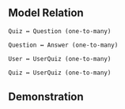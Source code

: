 ## Model Relation

```
Quiz ↔ Question (one-to-many)

Question ↔ Answer (one-to-many)

User ↔ UserQuiz (one-to-many)

Quiz ↔ UserQuiz (one-to-many)
```

## Demonstration



